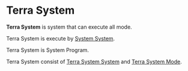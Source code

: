 # Terra System


**Terra System** is system that can execute all mode.



Terra System is execute by [System System](../System/System/a.md).




Terra System is System Program.




Terra System consist of [Terra System System](System/a.md) and [Terra System Mode](Mode/a.md).